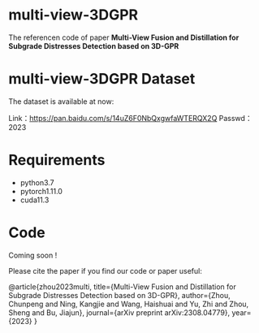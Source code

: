 # multi-view-3DGPR
The referencen code of paper **Multi-View Fusion and Distillation for Subgrade Distresses Detection based on 3D-GPR**



# multi-view-3DGPR Dataset
The dataset is available at now: 

Link：https://pan.baidu.com/s/14uZ6F0NbQxgwfaWTERQX2Q 
Passwd：2023


# Requirements
* python3.7
* pytorch1.11.0
* cuda11.3


# Code
Coming soon !


Please cite the paper if you find our code or paper useful:

@article{zhou2023multi,
  title={Multi-View Fusion and Distillation for Subgrade Distresses Detection based on 3D-GPR},
  author={Zhou, Chunpeng and Ning, Kangjie and Wang, Haishuai and Yu, Zhi and Zhou, Sheng and Bu, Jiajun},
  journal={arXiv preprint arXiv:2308.04779},
  year={2023}
}
